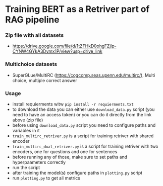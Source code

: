 # Training BERT as a Retriver part of RAG pipeline

### Zip file with all datasets
- https://drive.google.com/file/d/1tZFHkD0ohgFZjlp-CYNW4GYkA3Dvmx1P/view?usp=drive_link

### Multichoice datasets
- SuperGLue/MultiRC (https://cogcomp.seas.upenn.edu/multirc/), Multi choice, multiple correct answer

### Usage
- install requierments witw `pip install -r requierments.txt`
- to download the data you can either use `download_data.py` script (you need to have an access token) or you can do it directly from the link above (zip file)
- before using `download_data.py` script you need to configure paths and variables in it
- `train_multirc_retriver.py` is a script for training retriver with shared encoder 
- `train_multirc_dual_retriver.py` is a script for training retriver with two encoders, one for questions and one for sentences
- before running any of those, make sure to set paths and hyperpaameters correctly
- run the script
- after training the model(s) configure paths in `plotting.py` script
- run `plotting.py` to get all metrics
